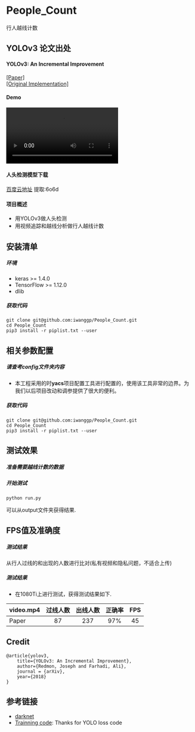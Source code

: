 # People_Count
行人越线计数
## YOLOv3 论文出处
#### YOLOv3: An Incremental Improvement
[[Paper]](https://pjreddie.com/media/files/papers/YOLOv3.pdf)   
[[Original Implementation]](https://github.com/pjreddie/darknet) 
#### Demo
![demo](https://github.com/iwanggp/People_Count/video.mp4) 
 
#### 人头检测模型下载

[百度云地址](https://pan.baidu.com/s/13qmA-UbVsYsG3B9UD2C-sQ)  提取:6o6d
#### 项目概述
* 用YOLOv3做人头检测   
* 用视频追踪和越线分析做行人越线计数  

## 安装清单
##### 环境
* keras >= 1.4.0
* TensorFlow >= 1.12.0
* dlib

##### 获取代码
```
git clone git@github.com:iwanggp/People_Count.git
cd People_Count
pip3 install -r piplist.txt --user
```
## 相关参数配置
##### 请查考config文件夹内容
* 本工程采用的时**yacs**项目配置工具进行配置的，使用该工具非常的边界。为我们以后项目改动和调参提供了很大的便利。


##### 获取代码
```
git clone git@github.com:iwanggp/People_Count.git
cd People_Count
pip3 install -r piplist.txt --user
```
## 测试效果
##### 准备需要越线计数的数据
  
##### 开始测试
```
python run.py
```
可以从output文件夹获得结果.   

## FPS值及准确度
##### 测试结果
从行人过线的和出现的人数进行比对(私有视频和隐私问题，不适合上传) 
##### 测试结果
* 在1080Ti上进行测试，获得测试结果如下.    

| video.mp4	| 过线人数 | 出线人数 | 正确率  | FPS |
| ----- |:--------:|:----------:|:----------:|:--------------:|
| Paper | 87| 237   | 97%          | 45           |


## Credit
```
@article{yolov3,
	title={YOLOv3: An Incremental Improvement},
	author={Redmon, Joseph and Farhadi, Ali},
	journal = {arXiv},
	year={2018}
}
```

## 参考链接
* [darknet](https://github.com/pjreddie/darknet)
* [Trainning code](https://github.com/iwanggp/flag-detection): Thanks for YOLO loss code
